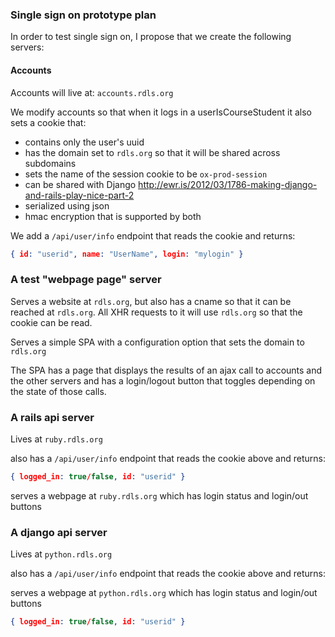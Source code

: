 ### Single sign on prototype plan

In order to test single sign on, I propose that we create the following servers:

#### Accounts

Accounts will live at: `accounts.rdls.org`

We modify accounts so that when it logs in a userIsCourseStudent it also sets a cookie that:
 * contains only the user's uuid
 * has the domain set to `rdls.org` so that it will be shared across subdomains
 * sets the name of the session cookie to be `ox-prod-session`
 * can be shared with Django http://ewr.is/2012/03/1786-making-django-and-rails-play-nice-part-2
  * serialized using json
  * hmac encryption that is supported by both

We add a `/api/user/info` endpoint that reads the cookie and returns:
```json
{ id: "userid", name: "UserName", login: "mylogin" }
```

### A test "webpage page" server

Serves a website at `rdls.org`, but also has a cname so that it can be reached at `rdls.org`.  All XHR requests to it will use `rdls.org` so that the cookie can be read.

Serves a simple SPA with a configuration option that sets the domain to `rdls.org`

The SPA has a page that displays the results of an ajax call to accounts and the other servers and has a login/logout button that toggles depending on the state of those calls.

### A rails api server

Lives at `ruby.rdls.org`

also has a `/api/user/info` endpoint that reads the cookie above and returns:

```json
{ logged_in: true/false, id: "userid" }
```

serves a webpage at `ruby.rdls.org` which has login status and login/out buttons

### A django api server

Lives at `python.rdls.org`

also has a `/api/user/info` endpoint that reads the cookie above and returns:

serves a webpage at `python.rdls.org` which has login status and login/out buttons

```json
{ logged_in: true/false, id: "userid" }
```
